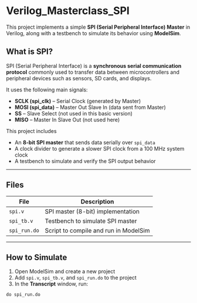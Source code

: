 # Verilog_Masterclass_SPI

This project implements a simple **SPI (Serial Peripheral Interface) Master** in Verilog, along with a testbench to simulate its behavior using **ModelSim**.

## What is SPI?

SPI (Serial Peripheral Interface) is a **synchronous serial communication protocol** commonly used to transfer data between microcontrollers and peripheral devices such as sensors, SD cards, and displays.

It uses the following main signals:
- **SCLK (spi_clk)** – Serial Clock (generated by Master)
- **MOSI (spi_data)** – Master Out Slave In (data sent from Master)
- **SS** – Slave Select (not used in this basic version)
- **MISO** – Master In Slave Out (not used here)

This project includes
- An **8-bit SPI master** that sends data serially over `spi_data`
- A clock divider to generate a slower SPI clock from a 100 MHz system clock
- A testbench to simulate and verify the SPI output behavior

---

## Files

| File        | Description                        |
|-------------|------------------------------------|
| `spi.v`     | SPI master (8-bit) implementation  |
| `spi_tb.v`  | Testbench to simulate SPI master   |
| `spi_run.do`| Script to compile and run in ModelSim |

---

## How to Simulate

1. Open ModelSim and create a new project
2. Add `spi.v`, `spi_tb.v`, and `spi_run.do` to the project
3. In the **Transcript** window, run:

```tcl
do spi_run.do
